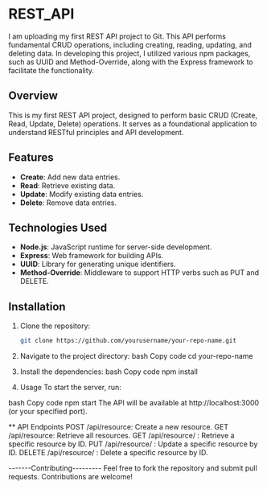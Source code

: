 # REST_API
I am uploading my first REST API project to Git. This API performs fundamental CRUD operations, including creating, reading, updating, and deleting data. In developing this project, I utilized various npm packages, such as UUID and Method-Override, along with the Express framework to facilitate the functionality.

## Overview
This is my first REST API project, designed to perform basic CRUD (Create, Read, Update, Delete) operations. It serves as a foundational application to understand RESTful principles and API development.

## Features
- **Create**: Add new data entries.
- **Read**: Retrieve existing data.
- **Update**: Modify existing data entries.
- **Delete**: Remove data entries.

## Technologies Used
- **Node.js**: JavaScript runtime for server-side development.
- **Express**: Web framework for building APIs.
- **UUID**: Library for generating unique identifiers.
- **Method-Override**: Middleware to support HTTP verbs such as PUT and DELETE.

## Installation
1. Clone the repository:
   ```bash
   git clone https://github.com/yourusername/your-repo-name.git

2. Navigate to the project directory:
bash
Copy code
cd your-repo-name

3. Install the dependencies:
bash
Copy code
npm install

4. Usage
To start the server, run:

bash
Copy code
npm start
The API will be available at http://localhost:3000 (or your specified port).

** API Endpoints
POST /api/resource: Create a new resource.
GET /api/resource: Retrieve all resources.
GET /api/resource/
: Retrieve a specific resource by ID.
PUT /api/resource/
: Update a specific resource by ID.
DELETE /api/resource/
: Delete a specific resource by ID.


-------Contributing---------
Feel free to fork the repository and submit pull requests. Contributions are welcome!
